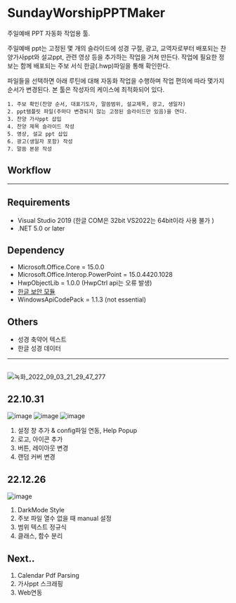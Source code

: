 # SundayWorshipPPTMaker
주일예배 PPT 자동화 작업용 툴.

주일예배 ppt는 고정된 몇 개의 슬라이드에 성경 구절, 광고, 교역자로부터 배포되는 찬양가사ppt와 설교ppt, 관련 영상 등을 추가하는 작업을 거쳐 만든다.
작업에 필요한 정보는 함께 배포되는 주보 서식 한글(.hwp)파일을 통해 확인한다.

파일들을 선택하면 아래 루틴에 대해 자동화 작업을 수행하며 작업 편의에 따라 몇가지 순서가 변경된다.
본 툴은 작성자의 케이스에 최적화되어 있다.

	1. 주보 확인(찬양 순서, 대표기도자, 말씀범위, 설교제목, 광고, 생일자)
	2. ppt템플릿 파일(주마다 변경되지 않는 고정된 슬라이드만 있음)을 연다.
	3. 찬양 가사ppt 삽입
	4. 찬양 제목 슬라이드 작성
	5. 영상, 설교 ppt 삽입
	6. 광고(생일자 포함) 작성
	7. 말씀 본문 작성

## Workflow


----------------------------------------------
## Requirements
* Visual Studio 2019 (한글 COM은 32bit VS2022는 64bit이라 사용 불가 )
* .NET 5.0 or later

## Dependency
* Microsoft.Office.Core = 15.0.0
* Microsoft.Office.Interop.PowerPoint = 15.0.4420.1028
* HwpObjectLib = 1.0.0	(HwpCtrl api는 오류 발생)
* [한글 보안 모듈](https://www.hancom.com/board/devdataView.do?board_seq=47&artcl_seq=4084&pageInfo.page=&search_text=)
* WindowsApiCodePack = 1.1.3 (not essential)

## Others
* 성경 축약어 텍스트
* 한글 성경 데이터
--------------------------------------------------
## 
![녹화_2022_09_03_21_29_47_277](https://user-images.githubusercontent.com/32349691/197352259-ed067af2-3991-4e7e-8b96-94fee34a4d03.gif)

## 22.10.31
![image](https://user-images.githubusercontent.com/32349691/199148140-ee914feb-d59d-4640-a1c2-a0e2b08789de.png)
![image](https://user-images.githubusercontent.com/32349691/199148518-a19ce9bb-780f-48e5-ab37-0e3b2dce1e85.png)
![image](https://user-images.githubusercontent.com/32349691/199148693-c6027540-5d7b-43dc-b0bd-28197927acff.png)
1. 설정 창 추가 & config파일 연동, Help Popup
2. 로고, 아이콘 추가
3. 버튼, 레이아웃 변경
4. 랜덤 커버 변경

## 22.12.26
![image](https://user-images.githubusercontent.com/32349691/209490068-922a8c26-144c-49cd-a57e-7c52a2c90818.png)
1. DarkMode Style
2. 주보 파일 열수 없을 때 manual 설정
3. 범위 텍스트 정규식
4. 클래스, 함수 분리

## Next..
1. Calendar Pdf Parsing
2. 가사ppt 스크래핑
3. Web연동
